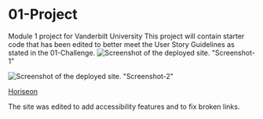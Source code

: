 # 01-Project
Module 1 project for Vanderbilt University
This project will contain starter code that has been edited to better meet the User Story Guidelines as stated in the 01-Challenge.
![Screenshot of the deployed site.](.Develop/assets/images/screenshot-1.png) "Screenshot-1"

![Screenshot of the deployed site.](.Develop/assets/images/screenshot-2.png) "Screenshot-2"

[Horiseon](http://127.0.0.1:3000/index.html)

The site was edited to add accessibility features and to fix broken links. 